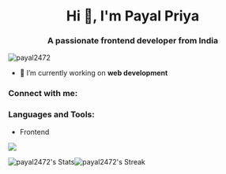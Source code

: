 <h1 align="center">Hi 👋, I'm Payal Priya</h1>
<h3 align="center">A passionate frontend developer from India</h3>

<p align="left"> <img src="https://komarev.com/ghpvc/?username=payal2472&label=Profile%20views&color=0e75b6&style=flat" alt="payal2472" /> </p>

- 🔭 I’m currently working on **web development**

<h3 align="left">Connect with me:</h3>
<p align="left">
</p>

<h3 align="left">Languages and Tools:</h3>

- Frontend
<p align="left">
  <a href="https://skillicons.dev">
    <img src="https://skillicons.dev/icons?i=html,css,js,react,tailwind,bootstrap" />
  </a>
</p>


![payal2472's Stats](https://github-readme-stats.vercel.app/api?username=payal2472&theme=gotham&show_icons=true&hide_border=false&count_private=true)![payal2472's Streak](https://github-readme-streak-stats.herokuapp.com/?user=payal2472&theme=gotham&hide_border=false)

